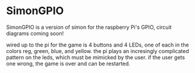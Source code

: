 SimonGPIO
=========

SimonGPIO is a version of simon for the raspberry Pi's GPIO, circuit diagrams coming soon!

wired up to the pi for the game is 4 buttons and 4 LEDs, one of each in the colors reg, green, blue, and yellow.
the pi plays an incresingly complicated pattern on the leds, which must be mimicked by the user. if the user gets one wrong, 
the game is over and can be restarted. 

